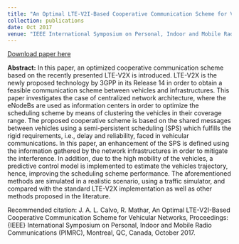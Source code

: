 ```yaml
---
title: "An Optimal LTE-V2I-Based Cooperative Communication Scheme for Vehicular Networks"
collection: publications
date: Oct 2017
venue: "IEEE International Symposium on Personal, Indoor and Mobile Radio Communications (PIMRC)"
---
```


[Download paper here](http://JoseALeon.github.io/files/PIMRC17bPaper.pdf)

**Abstract:** In this paper, an optimized cooperative communication scheme based on the recently presented LTE-V2X is introduced. LTE-V2X is the newly proposed technology by 3GPP in its Release 14 in order to obtain a feasible communication scheme between vehicles and infrastructures. This paper investigates the case of centralized network architecture, where the eNodeBs are used as information centers in order to optimize the scheduling scheme by means of clustering the vehicles in their coverage range. The proposed cooperative scheme is based on the shared messages between vehicles using a semi-persistent scheduling (SPS) which fulfills the rigid requirements, i.e., delay and reliability, faced in vehicular communications. In this paper, an enhancement of the SPS is defined using the information gathered by the network infrastructures in order to mitigate the interference. In addition, due to the high mobility of the vehicles, a predictive control model is implemented to estimate the vehicles trajectory, hence, improving the scheduling scheme performance. The aforementioned methods are simulated in a realistic scenario, using a traffic simulator, and compared with the standard LTE-V2X implementation as well as other methods proposed in the literature.


Recommended citation: J. A. L. Calvo, R. Mathar, An Optimal LTE-V2I-Based Cooperative Communication Scheme for Vehicular Networks, Proceedings: {IEEE} International Symposium on Personal, Indoor and Mobile Radio Communications (PIMRC), Montreal, QC, Canada, October 2017.